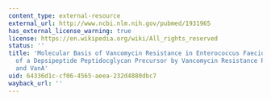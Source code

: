 ```yaml
---
content_type: external-resource
external_url: http://www.ncbi.nlm.nih.gov/pubmed/1931965
has_external_license_warning: true
license: https://en.wikipedia.org/wiki/All_rights_reserved
status: ''
title: 'Molecular Basis of Vancomycin Resistance in Enterococcus Faecium BM4147: Biosynthesis
  of a Depsipeptide Peptidocglycan Precursor by Vancomycin Resistance Proteins VanH
  and VanA'
uid: 64336d1c-cf06-4565-aeea-232d4880dbc7
wayback_url: ''
---
```

